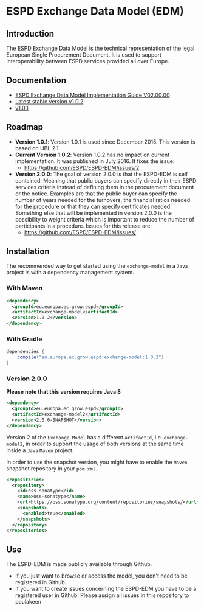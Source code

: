 # ESPD Exchange Data Model (EDM)

## Introduction

The ESPD Exchange Data Model is the technical representation of the legal European Single Procurement Document. It is used to support interoperability between ESPD services provided all over Europe.

## Documentation

* [ESPD Exchange Data Model Implementation Guide V02.00.00](https://espd.github.io/ESPD-EDM/v2.0.0/xml_guide.html)
* [Latest stable version v1.0.2](https://espd.github.io/ESPD-EDM/)
* [v1.0.1](https://github.com/ESPD/ESPD-EDM/blob/1.0.1/docs/src/main/asciidoc/index.adoc)

## Roadmap

* **Version 1.0.1**: Version 1.0.1 is used since December 2015. This version is based on UBL 2.1.
* **Current Version 1.0.2**: Version 1.0.2 has no impact on current implementation. It was published in July 2016. It fixes the issue: 
  * https://github.com/ESPD/ESPD-EDM/issues/2
* **Version 2.0.0**: The goal of version 2.0.0 is that the ESPD-EDM is self contained. Meaning that public buyers can specify directly in their ESPD services criteria instead of defining them in the procurement document or the notice. Examples are that the public buyer can specify the number of years needed for the turnovers, the financial ratios needed for the procedure or that they can specify certificates needed. Something else that will be implemented in version 2.0.0 is the possibility to weight criteria which is important to reduce the number of participants in a procedure. Issues for this release are:
  * https://github.com/ESPD/ESPD-EDM/issues/
  
## Installation

The recommended way to get started using the `exchange-model` in a `Java` project is with a dependency management system.

### With Maven

```xml
<dependency>
  <groupId>eu.europa.ec.grow.espd</groupId>
  <artifactId>exchange-model</artifactId>
  <version>1.0.2</version>
</dependency>
```

### With Gradle

```groovy
dependencies {
    compile("eu.europa.ec.grow.espd:exchange-model:1.0.2")
}
```

### Version 2.0.0

**Please note that this version requires Java 8**

```xml
<dependency>
  <groupId>eu.europa.ec.grow.espd</groupId>
  <artifactId>exchange-model2</artifactId>
  <version>2.0.0-SNAPSHOT</version>
</dependency>
```

Version 2 of the `Exchange Model` has a different `artifactId`, i.e. `exchange-model2`, in order to support 
the usage of both versions at the same time inside a `Java` `Maven` project.

In order to use the snapshot version, you might have to enable the `Maven` snapshot repository in your `pom.xml`.


```xml
<repositories>
  <repository>
    <id>oss-sonatype</id>
    <name>oss-sonatype</name>
    <url>https://oss.sonatype.org/content/repositories/snapshots/</url>
    <snapshots>
      <enabled>true</enabled>
    </snapshots>
  </repository>
</repositories>
```

## Use
The ESPD-EDM is made publicly available through Github. 
* If you just want to browse or access the model, you don't need to be registered in Github.
* If you want to create issues concerning the ESPD-EDM you have to be a registered user in Github. Please assign all issues in this repository to paulakeen
